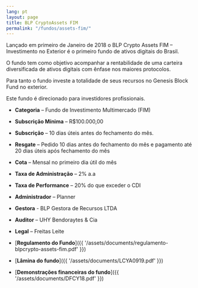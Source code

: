 ```yaml
---
lang: pt
layout: page
title: BLP CryptoAssets FIM
permalink: "/fundos/assets-fim/"
---
```


Lançado em primeiro de Janeiro de 2018 o BLP Crypto Assets FIM – Investimento no Exterior é o primeiro fundo de ativos digitais do Brasil.

O fundo tem como objetivo acompanhar a rentabilidade de uma carteira diversificada de ativos digitais com ênfase nos maiores protocolos.

Para tanto o fundo investe a totalidade de seus recursos no Genesis Block Fund no exterior.

Este fundo é direcionado para investidores profissionais.

- **Categoria** – Fundo de Investimento Multimercado (FIM)
- **Subscrição Mínima** – R$100.000,00
- **Subscrição** – 10 dias úteis antes do fechamento do mês.
- **Resgate** – Pedido 10 dias antes do fechamento do mês e pagamento até 20 dias úteis após fechamento do mês
- **Cota** – Mensal no primeiro dia útil do mês
- **Taxa de Administração** – 2% a.a
- **Taxa de Performance** – 20% do que exceder o CDI
- **Administrador** – Planner
- **Gestora** - BLP Gestora de Recursos LTDA
- **Auditor** – UHY Bendoraytes & Cia
- **Legal** – Freitas Leite

- [**Regulamento do Fundo**]({{ '/assets/documents/regulamento-blpcrypto-assets-fim.pdf' }})
- [**Lâmina do fundo**]({{ '/assets/documents/LCYA0919.pdf' }})
- [**Demonstrações financeiras do fundo**]({{ '/assets/documents/DFCY18.pdf' }})
